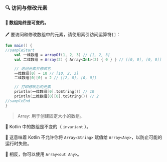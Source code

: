 ### 🔍 访问与修改元素

#### 🔄 数组始终是可变的。

🖊️ 要访问和修改数组中的元素，请使用索引访问运算符`[]`：

```kotlin
fun main() {
//sampleStart
    val 一维数组 = arrayOf(1, 2, 3) // [1, 2, 3]
    val 二维数组 = Array(2) { Array<Int>(2) { 0 } } // [[0, 0], [0, 0]]

    // 访问元素并修改它
    一维数组[0] = 10 // [10, 2, 3]
    二维数组[0][0] = 2 // [[2, 0], [0, 0]]

    // 打印修改后的元素
    println(一维数组[0].toString()) // 10
    println(二维数组[0][0].toString()) // 2
//sampleEnd
}
```

> Array: 用于创建固定大小的数组。


🔐 Kotlin 中的数组是不变的（ `invariant` ）。

🚫 这意味着 Kotlin 不允许你将 `Array<String>` 赋值给 `Array<Any>`，以防止可能的运行时失败。

🔄 相反，你可以使用 `Array<out Any>`。